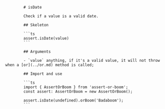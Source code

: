             # isDate

            Check if a value is a valid date.

            ## Skeleton

            ```ts
            assert.isDate(value)
            ```

            ## Arguments

            - `value` anything, if it's a valid value, it will not throw when a [or](../or.md) method is called;

            ## Import and use

            ```ts
            import { AssertOrBoom } from 'assert-or-boom';
            const assert: AssertOrBoom = new AssertOrBoom();

            assert.isDate(undefined).orBoom('Badaboom');
            ```
